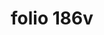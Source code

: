 ---
layout: edition
title: folio 186v
manuscript: Florence, Biblioteca Marucelliana, Carte Rajna XIX.15
sigla: R
iip: r186v.tif
milestone: 352
---